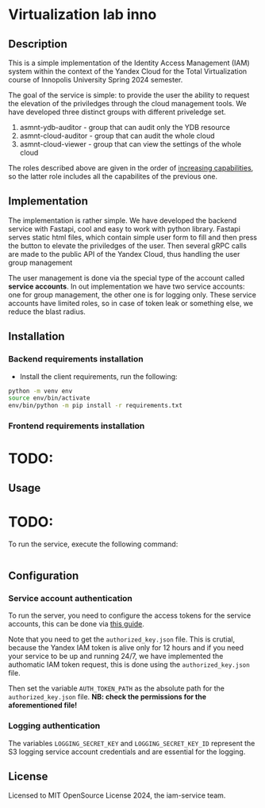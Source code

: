 # Virtualization lab inno

## Description
This is a simple implementation of the Identity Access Management (IAM) system
within the context of the Yandex Cloud for the Total Virtualization course of
Innopolis University Spring 2024 semester.

The goal of the service is simple: to provide the user the ability to request
the elevation of the priviledges through the cloud management tools. We have
developed three distinct groups with different priveledge set.
1. asmnt-ydb-auditor    - group that can audit only the YDB resource
1. asmnt-cloud-auditor  - group that can audit the whole cloud
1. asmnt-cloud-viewer   - group that can view the settings of the whole cloud

The roles described above are given in the order of [increasing
capabilities](https://yandex.cloud/en/docs/iam/roles-reference), so the latter
role includes all the capabilites of the previous one.

## Implementation
The implementation is rather simple. We have developed the backend service with
Fastapi, cool and easy to work with python library. Fastapi serves static html
files, which contain simple user form to fill and then press the button to
elevate the priviledges of the user. Then several gRPC calls are made to the
public API of the Yandex Cloud, thus handling the user group management

The user management is done via the special type of the account called
**service accounts**. In out implementation we have two service accounts: one
for group management, the other one is for logging only. These service accounts
have limited roles, so in case of token leak or something else, we reduce the
blast radius.

## Installation

### Backend requirements installation
- Install the client requirements, run the following:
```sh
python -m venv env
source env/bin/activate
env/bin/python -m pip install -r requirements.txt
```

### Frontend requirements installation
# TODO:


## Usage
# TODO:
To run the service, execute the following command:
```sh
```

## Configuration

### Service account authentication
To run the server, you need to configure the access tokens for the service
accounts, this can be done via [this guide](https://yandex.cloud/en/docs/iam/quickstart-sa). 

Note that you need to get the `authorized_key.json` file. This is crutial,
because the Yandex IAM token is alive only for 12 hours and if you need your
service to be up and running 24/7, we have implemented the authomatic IAM token
request, this is done using the `authorized_key.json` file.

Then set the variable `AUTH_TOKEN_PATH` as the absolute path for the
`authorized_key.json` file. **NB: check the permissions for the aforementioned
file!**

### Logging authentication

The variables `LOGGING_SECRET_KEY` and `LOGGING_SECRET_KEY_ID` represent the S3
logging service account credentials and are essential for the logging.

## License
Licensed to MIT OpenSource License 2024, the iam-service team.
